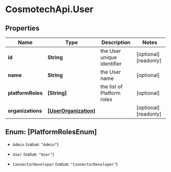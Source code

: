 # CosmotechApi.User

## Properties

Name | Type | Description | Notes
------------ | ------------- | ------------- | -------------
**id** | **String** | the User unique identifier | [optional] [readonly] 
**name** | **String** | the User name | [optional] 
**platformRoles** | **[String]** | the list of Platform roles | [optional] 
**organizations** | [**[UserOrganization]**](UserOrganization.md) |  | [optional] [readonly] 



## Enum: [PlatformRolesEnum]


* `Admin` (value: `"Admin"`)

* `User` (value: `"User"`)

* `ConnectorDeveloper` (value: `"ConnectorDeveloper"`)




